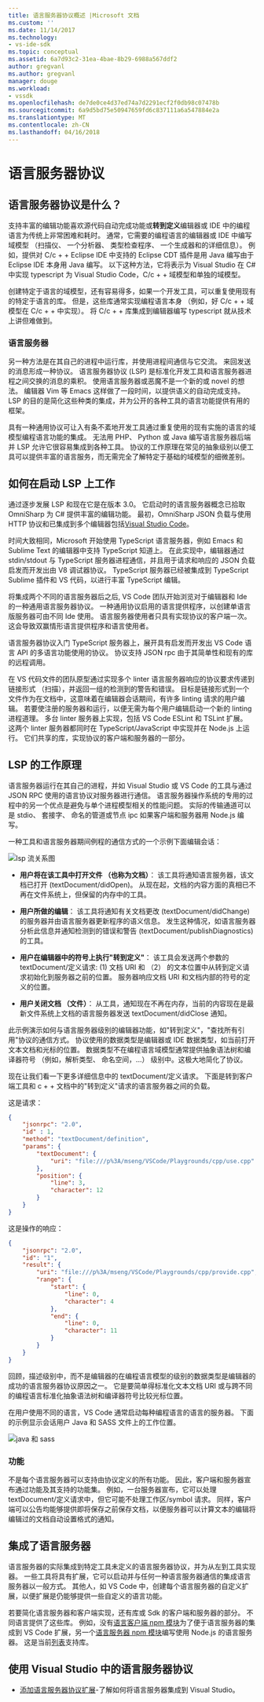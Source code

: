 ```yaml
---
title: 语言服务器协议概述 |Microsoft 文档
ms.custom: ''
ms.date: 11/14/2017
ms.technology:
- vs-ide-sdk
ms.topic: conceptual
ms.assetid: 6a7d93c2-31ea-4bae-8b29-6988a567ddf2
author: gregvanl
ms.author: gregvanl
manager: douge
ms.workload:
- vssdk
ms.openlocfilehash: de7de0ce4d37ed74a7d2291ecf2f0db98c07478b
ms.sourcegitcommit: 6a9d5bd75e50947659fd6c837111a6a547884e2a
ms.translationtype: MT
ms.contentlocale: zh-CN
ms.lasthandoff: 04/16/2018
---
```

# <a name="language-server-protocol"></a>语言服务器协议

## <a name="what-is-the-language-server-protocol"></a>语言服务器协议是什么？

支持丰富的编辑功能喜欢源代码自动完成功能或**转到定义**编辑器或 IDE 中的编程语言为传统上非常困难和耗时。 通常，它需要的编程语言的编辑器或 IDE 中编写域模型 （扫描仪、 一个分析器、 类型检查程序、 一个生成器和的详细信息）。 例如，提供对 C/c + + Eclipse IDE 中支持的 Eclipse CDT 插件是用 Java 编写由于 Eclipse IDE 本身用 Java 编写。 以下这种方法，它将表示为 Visual Studio 在 C# 中实现 typescript 为 Visual Studio Code，C/c + + 域模型和单独的域模型。

创建特定于语言的域模型，还有容易得多，如果一个开发工具，可以重复使用现有的特定于语言的库。 但是，这些库通常实现编程语言本身 （例如，好 C/c + + 域模型在 C/c + + 中实现）。 将 C/c + + 库集成到编辑器编写 typescript 就从技术上讲但难做到。

### <a name="language-servers"></a>语言服务器

另一种方法是在其自己的进程中运行库，并使用进程间通信与它交流。 来回发送的消息形成一种协议。 语言服务器协议 (LSP) 是标准化开发工具和语言服务器进程之间交换的消息的乘积。 使用语言服务器或恶魔不是一个新的或 novel 的想法。 编辑器 Vim 等 Emacs 这样做了一段时间，以提供语义的自动完成支持。 LSP 的目的是简化这些种类的集成，并为公开的各种工具的语言功能提供有用的框架。

具有一种通用协议可让入有条不紊地开发工具通过重复使用的现有实施的语言的域模型编程语言功能的集成。 无法用 PHP、 Python 或 Java 编写语言服务器后端并 LSP 允许它很容易集成到各种工具。 协议的工作原理在常见的抽象级别以便工具可以提供丰富的语言服务，而无需完全了解特定于基础的域模型的细微差别。

## <a name="how-work-on-the-lsp-started"></a>如何在启动 LSP 上工作

通过逐步发展 LSP 和现在它是在版本 3.0。 它启动时的语言服务器概念已拾取 OmniSharp 为 C# 提供丰富的编辑功能。 最初，OmniSharp JSON 负载与使用 HTTP 协议和已集成到多个编辑器包括[Visual Studio Code](https://code.visualstudio.com)。

时间大致相同，Microsoft 开始使用 TypeScript 语言服务器，例如 Emacs 和 Sublime Text 的编辑器中支持 TypeScript 知道上。 在此实现中，编辑器通过 stdin/stdout 与 TypeScript 服务器进程通信，并且用于请求和响应的 JSON 负载启发而开发出由 V8 调试器协议。 TypeScript 服务器已经被集成到 TypeScript Sublime 插件和 VS 代码，以进行丰富 TypeScript 编辑。

将集成两个不同的语言服务器后之后, VS Code 团队开始浏览对于编辑器和 Ide 的一种通用语言服务器协议。 一种通用协议启用的语言提供程序，以创建单语言版服务器可由不同 Ide 使用。 语言服务器使用者只具有实现协议的客户端一次。 这会导致双赢情形语言提供程序和语言使用者。

语言服务器协议入门 TypeScript 服务器上，展开具有启发而开发出 VS Code 语言 API 的多语言功能使用的协议。 协议支持 JSON rpc 由于其简单性和现有的库的远程调用。

在 VS 代码文件的团队原型通过实现多个 linter 语言服务器响应的协议要求传递到链接形式 （扫描），并返回一组的检测到的警告和错误。 目标是链接形式到一个文件作为在文档中，这意味着在编辑器会话期间，有许多 linting 请求的用户编辑。 若要使注册的服务器和运行，以便无需为每个用户编辑启动一个新的 linting 进程道理。 多台 linter 服务器上实现，包括 VS Code ESLint 和 TSLint 扩展。 这两个 linter 服务器都同时在 TypeScript/JavaScript 中实现并在 Node.js 上运行。 它们共享的库，实现协议的客户端和服务器的一部分。

## <a name="how-the-lsp-works"></a>LSP 的工作原理

语言服务器运行在其自己的进程，并如 Visual Studio 或 VS Code 的工具与通过 JSON RPC 使用的语言协议对服务器进行通信。 语言服务器操作系统的专用的过程中的另一个优点是避免与单个进程模型相关的性能问题。 实际的传输通道可以是 stdio、 套接字、 命名的管道或节点 ipc 如果客户端和服务器用 Node.js 编写。

一种工具和语言服务器期间例程的通信方式的一个示例下面编辑会话：

![lsp 流关系图](media/lsp-flow-diagram.png)

* **用户将在该工具中打开文件 （也称为文档）**： 该工具将通知语言服务器，该文档已打开 (textDocument/didOpen)。 从现在起，文档的内容方面的真相已不再在文件系统上，但保留的内存中的工具。

* **用户所做的编辑**： 该工具将通知有关文档更改 (textDocument/didChange) 的服务器并由语言服务器更新程序的语义信息。 发生这种情况，如语言服务器分析此信息并通知检测到的错误和警告 (textDocument/publishDiagnostics) 的工具。

* **用户在编辑器中的符号上执行"转到定义"**： 该工具会发送两个参数的 textDocument/定义请求: (1) 文档 URI 和 （2） 的文本位置中从转到定义请求初始化到服务器之前的位置。 服务器响应文档 URI 和文档内部的符号的定义的位置。

* **用户关闭文档 （文件）**： 从工具，通知现在不再在内存，当前的内容现在是最新文件系统上文档的语言服务器发送 textDocument/didClose 通知。

此示例演示如何与语言服务器级别的编辑器功能，如"转到定义"，"查找所有引用"协议的通信方式。 协议使用的数据类型是编辑器或 IDE 数据类型，如当前打开文本文档和光标的位置。 数据类型不在编程语言域模型通常提供抽象语法树和编译器符号 （例如，解析类型、 命名空间，...） 级别中。这极大地简化了协议。

现在让我们看一下更多详细信息中的 textDocument/定义请求。 下面是转到客户端工具和 c + + 文档中的"转到定义"请求的语言服务器之间的负载。

这是请求：

```json
{
    "jsonrpc": "2.0",
    "id" : 1,
    "method": "textDocument/definition",
    "params": {
        "textDocument": {
            "uri": "file:///p%3A/mseng/VSCode/Playgrounds/cpp/use.cpp"
        },
        "position": {
            "line": 3,
            "character": 12
        }
    }
}
```

这是操作的响应：

```json
{
    "jsonrpc": "2.0",
    "id": "1",
    "result": {
        "uri": "file:///p%3A/mseng/VSCode/Playgrounds/cpp/provide.cpp",
        "range": {
            "start": {
                "line": 0,
                "character": 4
            },
            "end": {
                "line": 0,
                "character": 11
            }
        }
    }
}
```

回顾，描述级别中，而不是编辑器的在编程语言模型的级别的数据类型是编辑器的成功的语言服务器协议原因之一。 它是要简单得标准化文本文档 URI 或与跨不同的编程语言标准化抽象语法树和编译器符号比较光标位置。

在用户使用不同的语言，VS Code 通常启动每种编程语言的语言的服务器。 下面的示例显示会话用户 Java 和 SASS 文件上的工作位置。

![java 和 sass](media/lsp-java-and-sass.png)

### <a name="capabilities"></a>功能

不是每个语言服务器可以支持由协议定义的所有功能。 因此，客户端和服务器宣布通过功能及其支持的功能集。 例如，一台服务器宣布，它可以处理 textDocument/定义请求中，但它可能不处理工作区/symbol 请求。 同样，客户端可以公告均能够提供即将保存之前保存文档，以便服务器可以计算文本的编辑将编辑过的文档自动设置格式的通知。

## <a name="integrating-a-language-server"></a>集成了语言服务器

语言服务器的实际集成到特定工具未定义的语言服务器协议，并为从左到工具实现器。 一些工具将具有扩展，它可以启动并与任何一种语言服务器通信的集成语言服务器以一般方式。 其他人，如 VS Code 中，创建每个语言服务器的自定义扩展，以便扩展是仍能够提供一些自定义的语言功能。

若要简化语言服务器和客户端实现，还有库或 Sdk 的客户端和服务器的部分。 不同语言提供了这些库。 例如，没有[语言客户端 npm 模块](https://www.npmjs.com/package/vscode-languageclient)为了便于语言服务器的集成到 VS Code 扩展，另一个[语言服务器 npm 模块](https://www.npmjs.com/package/vscode-languageserver)编写使用 Node.js 的语言服务器。 这是当前[列表](https://github.com/Microsoft/language-server-protocol/wiki/Protocol-Implementations)支持库。

## <a name="using-the-language-server-protocol-in-visual-studio"></a>使用 Visual Studio 中的语言服务器协议

* [添加语言服务器协议扩展](adding-an-lsp-extension.md)-了解如何将语言服务器集成到 Visual Studio。
